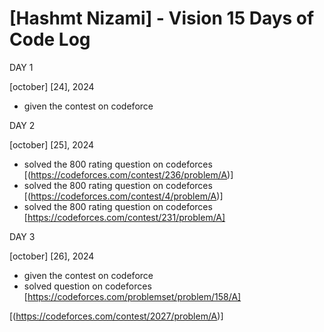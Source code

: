 # [Hashmt Nizami] - Vision 15 Days of Code Log

DAY 1
 
[october] [24], 2024

- given the contest on codeforce

 DAY 2
  
[october] [25], 2024

- solved the 800 rating question on codeforces
  [(https://codeforces.com/contest/236/problem/A)]
- solved the 800 rating question on codeforces
  [(https://codeforces.com/contest/4/problem/A)]
- solved the 800 rating question on codeforces
  [https://codeforces.com/contest/231/problem/A]

 DAY 3
  
[october] [26], 2024

- given the contest on codeforce
- solved question on codeforces
  [https://codeforces.com/problemset/problem/158/A]



 [(https://codeforces.com/contest/2027/problem/A)]

